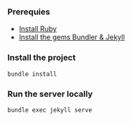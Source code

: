 ### Prerequies
 - [Install Ruby](https://www.ruby-lang.org/en/documentation/installation)
 - [Install the gems Bundler & Jekyll](https://jekyllrb.com)

### Install the project
`bundle install`

### Run the server locally
`bundle exec jekyll serve`
